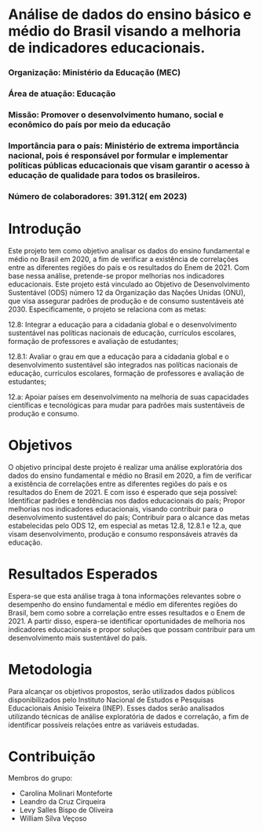 # Análise de dados do ensino básico e médio do Brasil visando a melhoria de indicadores educacionais.



### Organização: Ministério da Educação (MEC)
### Área de atuação: Educação
### Missão: Promover o desenvolvimento humano, social e econômico do país por meio da educação
### Importância para o país: Ministério de extrema importância nacional, pois é responsável por formular e implementar políticas públicas educacionais que visam garantir o acesso à educação de qualidade para todos os brasileiros.
### Número de colaboradores: 391.312( em 2023)



# Introdução
Este projeto tem como objetivo analisar os dados do ensino fundamental e médio no Brasil em 2020, a fim de verificar a existência de correlações entre as diferentes regiões do país e os resultados do Enem de 2021. Com base nessa análise, pretende-se propor melhorias nos indicadores educacionais.
Este projeto está vinculado ao Objetivo de Desenvolvimento Sustentável (ODS) número 12 da Organização das Nações Unidas (ONU), que visa assegurar padrões de produção e de consumo sustentáveis até 2030. Especificamente, o projeto se relaciona com as metas:

12.8: Integrar a educação para a cidadania global e o desenvolvimento sustentável nas políticas nacionais de educação, currículos escolares, formação de professores e avaliação de estudantes;

12.8.1: Avaliar o grau em que a educação para a cidadania global e o desenvolvimento sustentável são integrados nas políticas nacionais de educação, currículos escolares, formação de professores e avaliação de estudantes;

12.a: Apoiar países em desenvolvimento na melhoria de suas capacidades científicas e tecnológicas para mudar para padrões mais sustentáveis de produção e consumo.


# Objetivos
O objetivo principal deste projeto é realizar uma análise exploratória dos dados do ensino fundamental e médio no Brasil em 2020, a fim de verificar a existência de correlações entre as diferentes regiões do país e os resultados do Enem de 2021. E com isso é esperado que seja possível: 
Identificar padrões e tendências nos dados educacionais do país;
Propor melhorias nos indicadores educacionais, visando contribuir para o desenvolvimento sustentável do país;
Contribuir para o alcance das metas estabelecidas pelo ODS 12, em especial as metas 12.8, 12.8.1 e 12.a, que visam desenvolvimento, produção e consumo responsáveis através da educação.


# Resultados Esperados
Espera-se que esta análise traga à tona informações relevantes sobre o desempenho do ensino fundamental e médio em diferentes regiões do Brasil, bem como sobre a correlação entre esses resultados e o Enem de 2021. A partir disso, espera-se identificar oportunidades de melhoria nos indicadores educacionais e propor soluções que possam contribuir para um desenvolvimento mais sustentável do país.

# Metodologia
Para alcançar os objetivos propostos, serão utilizados dados públicos disponibilizados pelo Instituto Nacional de Estudos e Pesquisas Educacionais Anísio Teixeira (INEP). Esses dados serão analisados utilizando técnicas de análise exploratória de dados e correlação, a fim de identificar possíveis relações entre as variáveis estudadas.

# Contribuição
Membros do grupo:
- Carolina Molinari Monteforte
- Leandro da Cruz Cirqueira
- Levy Salles Bispo de Oliveira
- William Silva Veçoso
